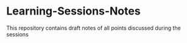 # Learning-Sessions-Notes
This repository contains draft notes of all points discussed during the sessions
